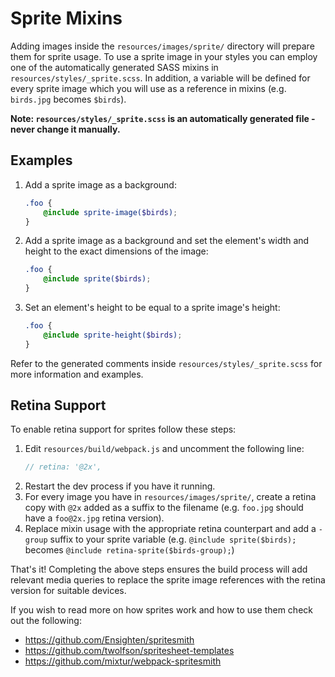 # Sprite Mixins

Adding images inside the `resources/images/sprite/` directory will prepare them for sprite usage. To use a sprite image in your styles you can employ one of the automatically generated SASS mixins in `resources/styles/_sprite.scss`.
In addition, a variable will be defined for every sprite image which you will use as a reference in mixins (e.g. `birds.jpg` becomes `$birds`).

__Note: `resources/styles/_sprite.scss` is an automatically generated file - never change it manually.__

## Examples
1. Add a sprite image as a background:
    ```scss
    .foo {
        @include sprite-image($birds);
    }
    ```

1. Add a sprite image as a background and set the element's width and height to the exact dimensions of the image:
    ```scss
    .foo {
        @include sprite($birds);
    }
    ```

1. Set an element's height to be equal to a sprite image's height:
    ```scss
    .foo {
        @include sprite-height($birds);
    }
    ```

Refer to the generated comments inside `resources/styles/_sprite.scss` for more information and examples.

## Retina Support

To enable retina support for sprites follow these steps:

1. Edit `resources/build/webpack.js` and uncomment the following line:
    ```js
    // retina: '@2x',
    ```
1. Restart the dev process if you have it running.
1. For every image you have in `resources/images/sprite/`, create a retina copy with `@2x` added as a suffix to the filename (e.g. `foo.jpg` should have a `foo@2x.jpg` retina version).
1. Replace mixin usage with the appropriate retina counterpart and add a `-group` suffix to your sprite variable (e.g. `@include sprite($birds);` becomes `@include retina-sprite($birds-group);`)

That's it! Completing the above steps ensures the build process will add relevant media queries to replace the sprite image references with the retina version for suitable devices.

If you wish to read more on how sprites work and how to use them check out the following:
- https://github.com/Ensighten/spritesmith
- https://github.com/twolfson/spritesheet-templates
- https://github.com/mixtur/webpack-spritesmith